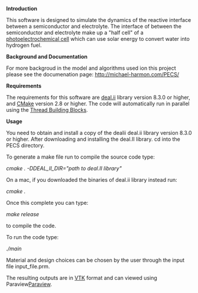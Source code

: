 **Introduction**

This software is designed to simulate the dynamics of the reactive interface between a semiconductor and electrolyte. The interface of between the semiconductor and electrolyte make up a "half cell" of a <a href="https://en.wikipedia.org/wiki/Photoelectrochemical_cell">photoelectrochemical cell</a> which can use solar energy to convert water into hydrogen fuel.

**Background and Documentation**

For more backgroud in the model and algorithms used ion this project please see the documenation page: <a href="http://mdh266.github.io/PECS/">http://michael-harmon.com/PECS/</a>

**Requirements**

The requirements for this software are <a href="dealii.org">deal.ii</a> library version 8.3.0 or higher, and <a href="https://cmake.org/">CMake</a> version 2.8 or higher. The code will automatically run in parallel using the <a href="https://www.threadingbuildingblocks.org/">Thread Building Blocks</a>. 

**Usage**

You need to obtain and install a copy of the dealii deal.ii library version 8.3.0 or higher. After downloading and installing the deal.II library. cd into the PECS directory.

To generate a make file run to compile the source code type:

*cmake . -DDEAL_II_DIR="path to deal.II library"*

On a mac, if you downloaded the binaries of deal.ii library instead run:

*cmake .*

Once this complete you can type:

*make release*

to compile the code.

To run the code type:

*./main*

Material and design choices can be chosen by the user through the input file input_file.prm.

The resulting outputs are in <a href="http://www.vtk.org/">VTK</a> format and can viewed using Paraview<a href="http://www.paraview.org/">Paraview</a>.


